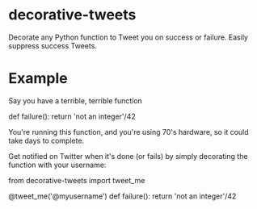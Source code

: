 # decorative-tweets

Decorate any Python function to Tweet you on success or failure. Easily suppress success Tweets.

# Example

Say you have a terrible, terrible function

  def failure():
    return 'not an integer'/42

You're running this function, and you're using 70's hardware, so it could take days to complete.

Get notified on Twitter when it's done (or fails) by simply decorating the function with your username:

  from decorative-tweets import tweet_me

  @tweet_me('@myusername')
  def failure():
    return 'not an integer'/42

